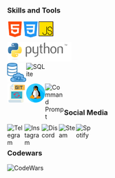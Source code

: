 ### Skills and Tools

[<img align="left" alt="HTML5" width="36px" src="icons/html.svg" />][html]
[<img align="left" alt="CSS3" width="37x" src="icons/css.svg" />][css]
[<img align="left" alt="JavaScript" width="34px" src="icons/js.svg" />][javascript]


[html]: https://www.w3.org/html
[css]: https://www.w3.org/Style/CSS
[javascript]: https://developer.mozilla.org/en-US/docs/Web/JavaScript

<br />
<br />

[<img align="left" alt="Python" width="150px" src="icons/python.svg" />][python]

<br />
<br />

[python]: https://www.python.org

[<img align="left" alt="SQL" width="44px" src="icons/sql.svg" />][sql]
[<img align="left" alt="SQLite" width="44px" src="icons/sqlite.svg" />][sqlite]

[sql]: https://tproger.ru/translations/sql-recap
[sqlite]: https://www.sqlite.org

<br />
<br />

[<img align="left" alt="Git" width="44px" src="icons/git.svg" />][git]
[<img align="left" alt="Linux" width="44px" src="icons/linux.svg" />][linux]
[<img align="left" alt="Command Prompt" width="44px" src="cmd.svg" />][cmd]

[git]: https://git-scm.com
[linux]: https://www.linuxfoundation.org
[cmd]: https://docs.microsoft.com/ru-ru/windows-server/administration/windows-commands/windows-commands

<br />
<br />

### Social Media

[<img align="left" alt="Telegram" width="40px" src="https://upload.wikimedia.org/wikipedia/commons/8/82/Telegram_logo.svg" />][telegram]
[<img align="left" alt="Instagram" width="40px" src="https://image.flaticon.com/icons/svg/174/174855.svg" />][instagram]
[<img align="left" alt="Discord" width="40px" src="https://www.flaticon.com/svg/vstatic/svg/2111/2111370.svg?token=exp=1618214729~hmac=449d1925f0d59d2bf59e434a05fb9dac" />][discord]
[<img align="left" alt="Steam" width="40px" src="https://www.flaticon.com/svg/vstatic/svg/220/220223.svg?token=exp=1618214248~hmac=ce1a2e551ee2f2455905c56b17d33e74" />][steam]
[<img align="left" alt="Spotify" width="40px" src="https://www.flaticon.com/svg/vstatic/svg/174/174872.svg?token=exp=1618213960~hmac=c9c188d76b5981b460ba7ffd4b6673c7" />][spotify]

[telegram]: https://t.me/SirKarib
[instagram]: https://www.instagram.com/cyril_chirkov/
[discord]: https://discord.gg/st9kVMzK5K
[steam]: https://steamcommunity.com/id/SirKarib
[spotify]: https://open.spotify.com/user/00woaxm0157hsba4h99q314ka?si=snimGCJLRFCLRA_L1QW6Hg

<br />
<br />

### Codewars

[<img align="left" alt="CodeWars" width="200px" src="https://www.codewars.com/users/SirKarib/badges/micro" />][codewars]

[codewars]: https://www.codewars.com/users/SirKarib
